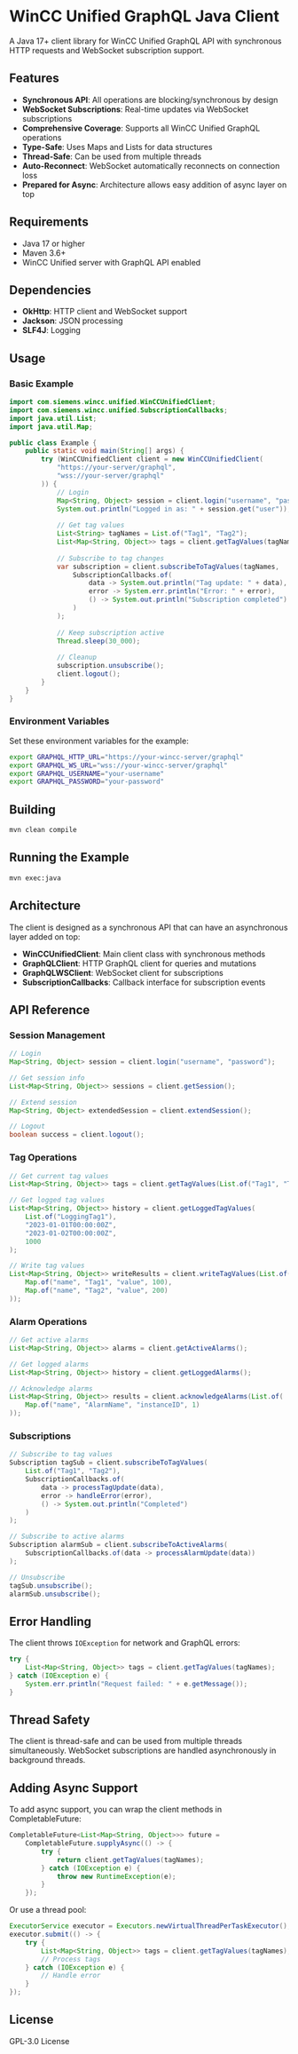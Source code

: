# WinCC Unified GraphQL Java Client

A Java 17+ client library for WinCC Unified GraphQL API with synchronous HTTP requests and WebSocket subscription support.

## Features

- **Synchronous API**: All operations are blocking/synchronous by design
- **WebSocket Subscriptions**: Real-time updates via WebSocket subscriptions
- **Comprehensive Coverage**: Supports all WinCC Unified GraphQL operations
- **Type-Safe**: Uses Maps and Lists for data structures
- **Thread-Safe**: Can be used from multiple threads
- **Auto-Reconnect**: WebSocket automatically reconnects on connection loss
- **Prepared for Async**: Architecture allows easy addition of async layer on top

## Requirements

- Java 17 or higher
- Maven 3.6+
- WinCC Unified server with GraphQL API enabled

## Dependencies

- **OkHttp**: HTTP client and WebSocket support
- **Jackson**: JSON processing
- **SLF4J**: Logging

## Usage

### Basic Example

```java
import com.siemens.wincc.unified.WinCCUnifiedClient;
import com.siemens.wincc.unified.SubscriptionCallbacks;
import java.util.List;
import java.util.Map;

public class Example {
    public static void main(String[] args) {
        try (WinCCUnifiedClient client = new WinCCUnifiedClient(
            "https://your-server/graphql",
            "wss://your-server/graphql"
        )) {
            // Login
            Map<String, Object> session = client.login("username", "password");
            System.out.println("Logged in as: " + session.get("user"));
            
            // Get tag values
            List<String> tagNames = List.of("Tag1", "Tag2");
            List<Map<String, Object>> tags = client.getTagValues(tagNames);
            
            // Subscribe to tag changes
            var subscription = client.subscribeToTagValues(tagNames, 
                SubscriptionCallbacks.of(
                    data -> System.out.println("Tag update: " + data),
                    error -> System.err.println("Error: " + error),
                    () -> System.out.println("Subscription completed")
                )
            );
            
            // Keep subscription active
            Thread.sleep(30_000);
            
            // Cleanup
            subscription.unsubscribe();
            client.logout();
        }
    }
}
```

### Environment Variables

Set these environment variables for the example:

```bash
export GRAPHQL_HTTP_URL="https://your-wincc-server/graphql"
export GRAPHQL_WS_URL="wss://your-wincc-server/graphql"
export GRAPHQL_USERNAME="your-username"
export GRAPHQL_PASSWORD="your-password"
```

## Building

```bash
mvn clean compile
```

## Running the Example

```bash
mvn exec:java
```

## Architecture

The client is designed as a synchronous API that can have an asynchronous layer added on top:

- **WinCCUnifiedClient**: Main client class with synchronous methods
- **GraphQLClient**: HTTP GraphQL client for queries and mutations
- **GraphQLWSClient**: WebSocket client for subscriptions
- **SubscriptionCallbacks**: Callback interface for subscription events

## API Reference

### Session Management

```java
// Login
Map<String, Object> session = client.login("username", "password");

// Get session info
List<Map<String, Object>> sessions = client.getSession();

// Extend session
Map<String, Object> extendedSession = client.extendSession();

// Logout
boolean success = client.logout();
```

### Tag Operations

```java
// Get current tag values
List<Map<String, Object>> tags = client.getTagValues(List.of("Tag1", "Tag2"));

// Get logged tag values
List<Map<String, Object>> history = client.getLoggedTagValues(
    List.of("LoggingTag1"),
    "2023-01-01T00:00:00Z",
    "2023-01-02T00:00:00Z",
    1000
);

// Write tag values
List<Map<String, Object>> writeResults = client.writeTagValues(List.of(
    Map.of("name", "Tag1", "value", 100),
    Map.of("name", "Tag2", "value", 200)
));
```

### Alarm Operations

```java
// Get active alarms
List<Map<String, Object>> alarms = client.getActiveAlarms();

// Get logged alarms
List<Map<String, Object>> history = client.getLoggedAlarms();

// Acknowledge alarms
List<Map<String, Object>> results = client.acknowledgeAlarms(List.of(
    Map.of("name", "AlarmName", "instanceID", 1)
));
```

### Subscriptions

```java
// Subscribe to tag values
Subscription tagSub = client.subscribeToTagValues(
    List.of("Tag1", "Tag2"),
    SubscriptionCallbacks.of(
        data -> processTagUpdate(data),
        error -> handleError(error),
        () -> System.out.println("Completed")
    )
);

// Subscribe to active alarms
Subscription alarmSub = client.subscribeToActiveAlarms(
    SubscriptionCallbacks.of(data -> processAlarmUpdate(data))
);

// Unsubscribe
tagSub.unsubscribe();
alarmSub.unsubscribe();
```

## Error Handling

The client throws `IOException` for network and GraphQL errors:

```java
try {
    List<Map<String, Object>> tags = client.getTagValues(tagNames);
} catch (IOException e) {
    System.err.println("Request failed: " + e.getMessage());
}
```

## Thread Safety

The client is thread-safe and can be used from multiple threads simultaneously. WebSocket subscriptions are handled asynchronously in background threads.

## Adding Async Support

To add async support, you can wrap the client methods in CompletableFuture:

```java
CompletableFuture<List<Map<String, Object>>> future = 
    CompletableFuture.supplyAsync(() -> {
        try {
            return client.getTagValues(tagNames);
        } catch (IOException e) {
            throw new RuntimeException(e);
        }
    });
```

Or use a thread pool:

```java
ExecutorService executor = Executors.newVirtualThreadPerTaskExecutor();
executor.submit(() -> {
    try {
        List<Map<String, Object>> tags = client.getTagValues(tagNames);
        // Process tags
    } catch (IOException e) {
        // Handle error
    }
});
```

## License

GPL-3.0 License